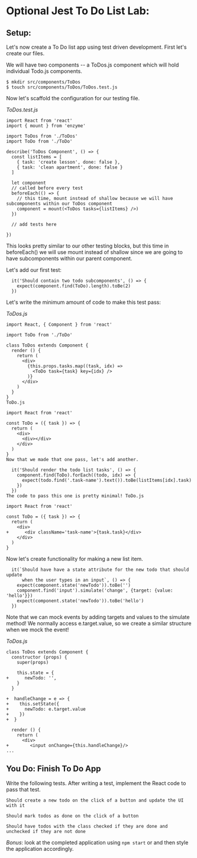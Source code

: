 # **Optional Jest To Do List Lab**:

## Setup:
Let's now create a To Do list app using test driven development. First let's create our files.

We will have two components -- a ToDos.js component which will hold individual Todo.js components.

```
$ mkdir src/components/ToDos
$ touch src/components/ToDos/ToDos.test.js
```


Now let's scaffold the configuration for our testing file.

*ToDos.test.js*
```
import React from 'react'
import { mount } from 'enzyme'

import ToDos from './ToDos'
import ToDo from './ToDo'

describe('ToDos Component', () => {
  const listItems = [
    { task: 'create lesson', done: false },
    { task: 'clean apartment', done: false }
  ]

  let component
  // called before every test
  beforeEach(() => {
    // this time, mount instead of shallow because we will have subcomponents within our ToDos component
    component = mount(<ToDos tasks={listItems} />)
  })

  // add tests here

})
```

This looks pretty similar to our other testing blocks, but this time in beforeEach() we will use mount instead of shallow since we are going to have subcomponents within our parent component.

Let's add our first test:
```
  it('Should contain two todo subcomponents', () => {
    expect(component.find(ToDo).length).toBe(2)
  })
```

Let's write the minimum amount of code to make this test pass:

*ToDos.js*
```
import React, { Component } from 'react'

import ToDo from './ToDo'

class ToDos extends Component {
  render () {
    return (
      <div>
        {this.props.tasks.map((task, idx) => 
          <ToDo task={task} key={idx} />
        )}
      </div>
    )
  }
}
ToDo.js

import React from 'react'

const ToDo = ({ task }) => {
  return (
    <div>
      <div></div>
    </div>
  )
}
Now that we made that one pass, let's add another.

  it('Should render the todo list tasks', () => {
    component.find(ToDo).forEach((todo, idx) => {
      expect(todo.find('.task-name').text()).toBe(listItems[idx].task)
    })
  })
The code to pass this one is pretty minimal! ToDo.js

import React from 'react'

const ToDo = ({ task }) => {
  return (
    <div>
+      <div className='task-name'>{task.task}</div>
    </div>
  )
}
```

Now let's create functionality for making a new list item.

```
  it(`Should have have a state attribute for the new todo that should update 
      when the user types in an input`, () => {
    expect(component.state('newTodo')).toBe('')
    component.find('input').simulate('change', {target: {value: 'hello'}})
    expect(component.state('newTodo')).toBe('hello')
  })
```
Note that we can mock events by adding targets and values to the simulate method! We normally access e.target.value, so we create a similar structure when we mock the event!

*ToDos.js*
```
class ToDos extends Component {
  constructor (props) {
    super(props)

    this.state = {
+      newTodo: '',
    }
  }

+  handleChange = e => {
+    this.setState({
+      newTodo: e.target.value
+    })
+  }

  render () {
    return (
      <div>
+        <input onChange={this.handleChange}/>
...
```

## You Do: Finish To Do App
Write the following tests. After writing a test, implement the React code to pass that test.

```
Should create a new todo on the click of a button and update the UI with it

Should mark todos as done on the click of a button

Should have todos with the class checked if they are done and unchecked if they are not done
```

*Bonus*: look at the completed application using `npm start` or and then style the application accordingly.